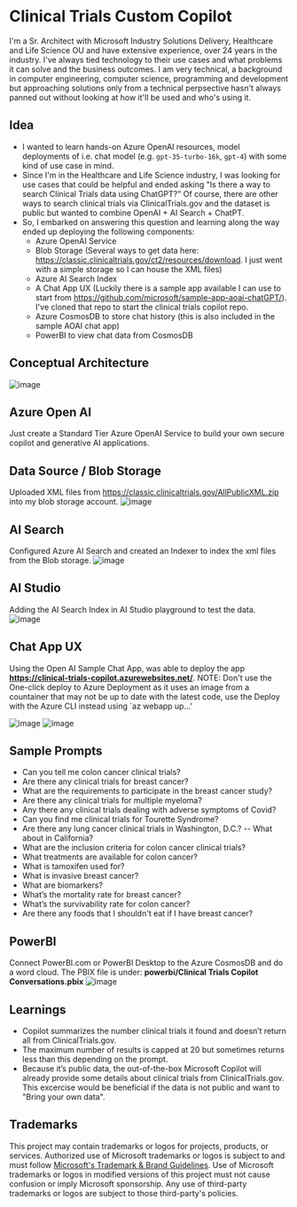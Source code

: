 # Clinical Trials Custom Copilot

I'm a Sr. Architect with Microsoft Industry Solutions Delivery, Healthcare and Life Science OU and have extensive experience, over 24 years in the industry. I've always tied technology to their use cases and what problems it can solve and the business outcomes. I am very technical, a background in computer engineering, computer science, programming and development but approaching solutions only from a technical perpsective hasn't always panned out without looking at how it'll be used and who's using it.

## Idea
- I wanted to learn hands-on Azure OpenAI resources, model deployments of i.e. chat model (e.g. `gpt-35-turbo-16k`, `gpt-4`) with some kind of use case in mind.
- Since I'm in the Healthcare and Life Science industry, I was looking for use cases that could be helpful and ended asking "Is there a way to search Clinical Trials data using ChatGPT?" Of course, there are other ways to search clinical trials via ClinicalTrials.gov and the dataset is public but wanted to combine OpenAI + AI Search + ChatPT.
- So, I embarked on answering this question and learning along the way  ended up deploying the following components:
  - Azure OpenAI Service
  - Blob Storage (Several ways to get data here: https://classic.clinicaltrials.gov/ct2/resources/download. I just went with a simple storage so I can house the XML files)
  - Azure AI Search Index
  - A Chat App UX (Luckily there is a sample app available I can use to start from https://github.com/microsoft/sample-app-aoai-chatGPT/). I've cloned that repo to start the clinical trials copilot repo.
  - Azure CosmosDB to store chat history (this is also included in the sample AOAI chat app)
  - PowerBI to view chat data from CosmosDB

## Conceptual Architecture
![image](https://github.com/dondinulos/clinical-trials-copilot/assets/10526770/528bd438-b1a5-4fa0-af22-2a15ba8aba2c)



## Azure Open AI
Just create a Standard Tier Azure OpenAI Service to build your own secure copilot and generative AI applications.

## Data Source / Blob Storage
Uploaded XML files from https://classic.clinicaltrials.gov/AllPublicXML.zip into my blob storage account.
![image](https://github.com/dondinulos/clinical-trials-copilot/assets/10526770/ecd7a275-95ee-4c04-a152-51db513a1a5b)


## AI Search
Configured Azure AI Search and created an Indexer to index the xml files from the Blob storage.
![image](https://github.com/dondinulos/clinical-trials-copilot/assets/10526770/ebc10584-bf17-4a30-ab59-21b72e7ee498)


## AI Studio
Adding the AI Search Index in AI Studio playground to test the data.
![image](https://github.com/dondinulos/clinical-trials-copilot/assets/10526770/d639cf1a-8823-4921-a9d0-e2c3c982bcd3)


## Chat App UX
Using the Open AI Sample Chat App, was able to deploy the app **https://clinical-trials-copilot.azurewebsites.net/**. NOTE: Don't use the One-click deploy to Azure Deployment as it uses an image from a countainer that may not be up to date with the latest code, use the Deploy with the Azure CLI instead using `az webapp up...'

![image](https://github.com/dondinulos/clinical-trials-copilot/assets/10526770/fc4ae921-61ac-4062-8202-b7a0448f5dbb)
![image](https://github.com/dondinulos/clinical-trials-copilot/assets/10526770/78545c5e-acca-477c-adc7-5bc2c33238cf)

## Sample Prompts
- Can you tell me colon cancer clinical trials? 
- Are there any clinical trials for breast cancer?
- What are the requirements to participate in the breast cancer study?
- Are there any clinical trials for multiple myeloma?
- Any there any clinical trials dealing with adverse symptoms of Covid?
- Can you find me clinical trials for Tourette Syndrome?
- Are there any lung cancer clinical trials in Washington, D.C.?
-- What about in California?
- What are the inclusion criteria for colon cancer clinical trials?
- What treatments are available for colon cancer?
- What is tamoxifen used for?
- What is invasive breast cancer?
- What are biomarkers?
- What’s the mortality rate for breast cancer?
- What’s the survivability rate for colon cancer?
- Are there any foods that I shouldn't eat if I have breast cancer?

## PowerBI
Connect PowerBI.com or PowerBI Desktop to the Azure CosmosDB and do a word cloud. The PBIX file is under: **powerbi/Clinical Trials Copilot Conversations.pbix**
![image](https://github.com/dondinulos/clinical-trials-copilot/assets/10526770/0b6617f8-b369-4cca-ac0f-ea4276212b7d)

## Learnings
- Copilot summarizes the number clinical trials it found and doesn’t return all from ClinicalTrials.gov.
- The maximum number of results is capped at 20 but sometimes returns less than this depending on the prompt.
- Because it’s public data, the out-of-the-box Microsoft Copilot will already provide some details about clinical trials from ClinicalTrials.gov. This excercise would be beneficial if the data is not public and want to "Bring your own data".


## Trademarks

This project may contain trademarks or logos for projects, products, or services. Authorized use of Microsoft 
trademarks or logos is subject to and must follow 
[Microsoft's Trademark & Brand Guidelines](https://www.microsoft.com/en-us/legal/intellectualproperty/trademarks/usage/general).
Use of Microsoft trademarks or logos in modified versions of this project must not cause confusion or imply Microsoft sponsorship.
Any use of third-party trademarks or logos are subject to those third-party's policies.
